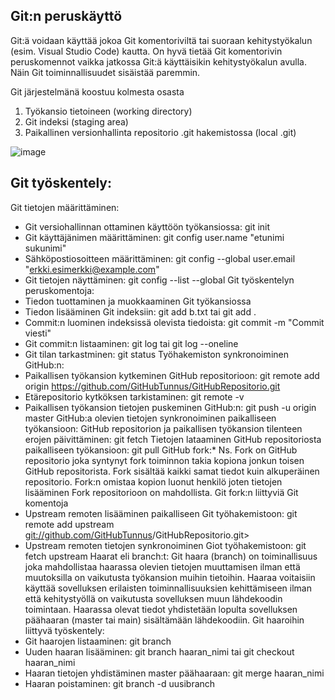 ## Git:n peruskäyttö

Git:ä voidaan käyttää jokoa Git komentoriviltä tai suoraan kehitystyökalun (esim. Visual Studio Code) kautta. On hyvä tietää Git komentorivin peruskomennot vaikka jatkossa Git:ä käyttäisikin kehitystyökalun avulla. Näin Git toiminnallisuudet sisäistää paremmin.

Git järjestelmänä koostuu kolmesta osasta

  1. Työkansio tietoineen (working directory)
  2. Git indeksi (staging area)
  3. Paikallinen versionhallinta repositorio .git hakemistossa (local .git)

![image](https://github.com/user-attachments/assets/35191932-eb29-473e-b8b1-86b6ad3e067b)

## Git työskentely:

Git tietojen määrittäminen:
  * Git versiohallinnan ottaminen käyttöön työkansiossa: git init
  * Git käyttäjänimen määrittäminen: git config user.name "etunimi sukunimi"
  * Sähköpostiosoitteen määrittäminen: git config --global user.email "erkki.esimerkki@example.com"
  * Git tietojen näyttäminen: git config --list --global
Git työskentelyn peruskomentoja:
  * Tiedon tuottaminen ja muokkaaminen Git työkansiossa
  * Tiedon lisääminen Git indeksiin: git add b.txt tai git add .
  * Commit:n luominen indeksissä olevista tiedoista: git commit -m "Commit viesti"
  * Git commit:n listaaminen: git log tai git log --oneline
  * Git tilan tarkastminen: git status
Työhakemiston synkronoiminen GitHub:n:
  * Paikallisen työkansion kytkeminen GitHub repositorioon:
  git remote add origin https://github.com/GitHubTunnus/GitHubRepositorio.git
  * Etärepositorio kytköksen tarkistaminen: git remote -v
  * Paikallisen työkansion tietojen puskeminen GitHub:n: git push -u origin master
GitHub:a olevien tietojen synkronoiminen paikalliseen työkansioon:
  GitHub repositorion ja paikallisen työkansion tilenteen erojen päivittäminen: git fetch
  Tietojen lataaminen GitHub repositoriosta paikalliseen työkansioon: git pull
GitHub fork:* Ns. Fork on GitHub repositorio joka syntynyt fork toiminnon takia kopiona jonkun toisen GitHub repositorista. Fork sisältää kaikki samat tiedot kuin alkuperäinen repositorio. Fork:n omistaa kopion luonut henkilö joten tietojen lisääminen Fork repositorioon on mahdollista.
Git fork:n liittyviä Git komentoja
  * Upstream remoten lisääminen paikalliseen Git työhakemistoon:
  git remote add upstream <git://github.com/GitHubTunnus>/GitHubRepositorio.git>
  * Upstream remoten tietojen synkronoiminen Giot työhakemistoon: git fetch upstream
Haarat eli branch:t:
  Git haara (branch) on toiminallisuus joka mahdollistaa haarassa olevien tietojen muuttamisen ilman että muutoksilla on       vaikutusta työkansion muihin tietoihin. Haaraa voitaisiin käyttää sovelluksen erilaisten toiminnallisuuksien kehittämiseen   ilman että kehitystyöllä on vaikutusta sovelluksen muun lähdekoodin toimintaan. Haarassa olevat tiedot yhdistetään
  lopulta sovelluksen päähaaran (master tai main) sisältämään lähdekoodiin.
Git haaroihin liittyvä työskentely:
  * Git haarojen listaaminen: git branch
  * Uuden haaran lisääminen: git branch haaran_nimi tai git checkout haaran_nimi
  * Haaran tietojen yhdistäminen master päähaaraan: git merge haaran_nimi
  * Haaran poistaminen: git branch -d uusibranch
